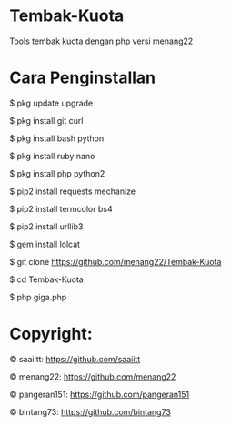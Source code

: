 # Tembak-Kuota
Tools tembak kuota dengan php versi menang22

# Cara Penginstallan

$ pkg update upgrade

$ pkg install git curl

$ pkg install bash python

$ pkg install ruby nano

$ pkg install php python2

$ pip2 install requests mechanize

$ pip2 install termcolor bs4

$ pip2 install urllib3

$ gem install lolcat

$ git clone https://github.com/menang22/Tembak-Kuota

$ cd Tembak-Kuota

$ php giga.php

# Copyright:

© saaiitt: https://github.com/saaiitt

© menang22: https://github.com/menang22

© pangeran151: https://github.com/pangeran151

© bintang73: https://github.com/bintang73
